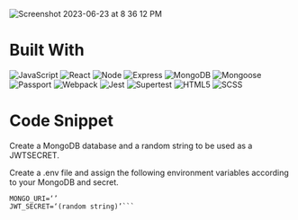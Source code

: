 
 ![Screenshot 2023-06-23 at 8 36 12 PM](https://github.com/ECRI40-Velocirabbit/scratch_project_code_snippets/assets/112515781/914dc03c-5f51-47ec-99ca-74c59981409a)

# Built With
![JavaScript](https://img.shields.io/badge/-javascript-F7DF1E?style=for-the-badge&logo=javascript&logoColor=black)
![React](https://img.shields.io/badge/-react-white?style=for-the-badge&logo=react&logoColor=blue)
![Node](https://img.shields.io/badge/-node-339933?style=for-the-badge&logo=node.js&logoColor=white)
![Express](https://img.shields.io/badge/-Express-000000?style=for-the-badge&logo=express&logoColor=white)
![MongoDB](https://img.shields.io/badge/-MongoDB-000000?style=for-the-badge&logo=MongoDB&logoColor=green)
![Mongoose](https://img.shields.io/badge/-Mongoose-white?style=for-the-badge&logo=Mongoose&logoColor=brown)
![Passport](https://img.shields.io/badge/-Passport-black?style=for-the-badge&logo=Passport&logoColor=green)
![Webpack](https://img.shields.io/badge/Webpack-B73BFE?style=for-the-badge&logo=webpack&logoColor=FFD62E)
![Jest](https://img.shields.io/badge/-jest-white?style=for-the-badge&logo=jest&logoColor=red)
![Supertest](https://img.shields.io/badge/-Supertest-C21325?style=for-the-badge&logo=Supertest&logoColor=white)
![HTML5](https://img.shields.io/badge/HTML5-E34F26?style=for-the-badge&logo=html5&logoColor=white)
![SCSS](https://img.shields.io/badge/SCSS-white?style=for-the-badge&logo=scss3&logoColor=pink)

# Code Snippet


Create a MongoDB database and a random string to be used as a JWTSECRET.

Create a .env file and assign the following environment variables according to your MongoDB and secret.
```
MONGO_URI=‘’
JWT_SECRET=‘(random string)’```

